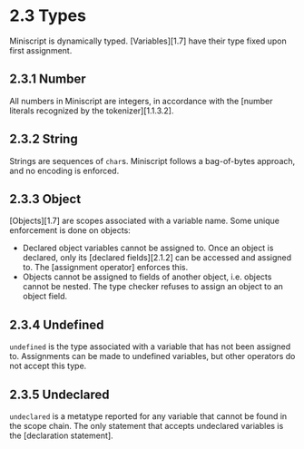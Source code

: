 # 2.3 Types

Miniscript is dynamically typed. [Variables][1.7] have their type fixed upon first
assignment.

## 2.3.1 Number

All numbers in Miniscript are integers, in accordance with the [number literals
recognized by the tokenizer][1.1.3.2].

## 2.3.2 String

Strings are sequences of `char`s. Miniscript follows a bag-of-bytes approach,
and no encoding is enforced.

## 2.3.3 Object

[Objects][1.7] are scopes associated with a variable name. Some unique enforcement is
done on objects:

- Declared object variables cannot be assigned to. Once an object is declared,
  only its [declared fields][2.1.2] can be accessed and assigned to. The
  [assignment operator] enforces this.
- Objects cannot be assigned to fields of another object, i.e. objects cannot
  be nested. The type checker refuses to assign an object to an object field.

## 2.3.4 Undefined

`undefined` is the type associated with a variable that has not been
assigned to. Assignments can be made to undefined variables, but other operators do
not accept this type.

## 2.3.5 Undeclared

`undeclared` is a metatype reported for any variable that cannot be found in
the scope chain. The only statement that accepts undeclared variables is the
[declaration statement].
